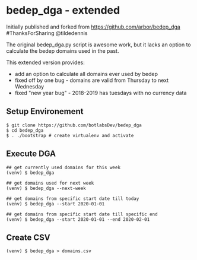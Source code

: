 # bedep_dga - extended
 
Initially published and forked from https://github.com/arbor/bedep_dga #ThanksForSharing @tildedennis

The original bedep_dga.py script is awesome work, but it lacks an option to calculate the bedep 
domains used in the past.

This extended version provides:
* add an option to calculate all domains ever used by bedep
* fixed off by one bug - domains are valid from Thursday to next Wednesday   
* fixed "new year bug" - 2018-2019 has tuesdays with no currency data 
  




## Setup Environement
```shell script
$ git clone https://github.com/botlabsDev/bedep_dga
$ cd bedep_dga
$ . ./bootstrap # create virtualenv and activate 
```


## Execute DGA

```shell script
## get currently used domains for this week
(venv) $ bedep_dga

## get domains used for next week 
(venv) $ bedep_dga --next-week

## get domains from specific start date till today 
(venv) $ bedep_dga --start 2020-01-01

## get domains from specific start date till specific end
(venv) $ bedep_dga --start 2020-01-01 --end 2020-02-01

```

## Create CSV

```shell script
(venv) $ bedep_dga > domains.csv
```



